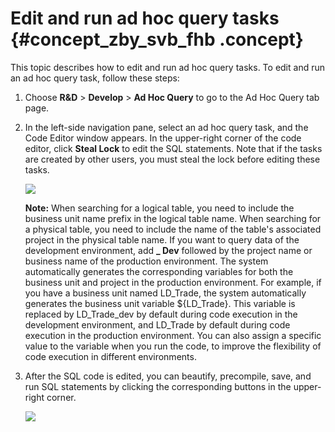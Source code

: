 # Edit and run ad hoc query tasks {#concept_zby_svb_fhb .concept}

This topic describes how to edit and run ad hoc query tasks. To edit and run an ad hoc query task, follow these steps:

1.  Choose **R&D** \> **Develop** \> **Ad Hoc Query** to go to the Ad Hoc Query tab page.
2.  In the left-side navigation pane, select an ad hoc query task, and the Code Editor window appears. In the upper-right corner of the code editor, click **Steal Lock** to edit the SQL statements. Note that if the tasks are created by other users, you must steal the lock before editing these tasks.

    ![](http://static-aliyun-doc.oss-cn-hangzhou.aliyuncs.com/assets/img/149654/156134654241593_en-US.png)

    **Note:** When searching for a logical table, you need to include the business unit name prefix in the logical table name. When searching for a physical table, you need to include the name of the table's associated project in the physical table name. If you want to query data of the development environment, add **\_ Dev** followed by the project name or business name of the production environment. The system automatically generates the corresponding variables for both the business unit and project in the production environment. For example, if you have a business unit named LD\_Trade, the system automatically generates the business unit variable $\{LD\_Trade\}. This variable is replaced by LD\_Trade\_dev by default during code execution in the development environment, and LD\_Trade by default during code execution in the production environment. You can also assign a specific value to the variable when you run the code, to improve the flexibility of code execution in different environments.

3.  After the SQL code is edited, you can beautify, precompile, save, and run SQL statements by clicking the corresponding buttons in the upper-right corner.

    ![](http://static-aliyun-doc.oss-cn-hangzhou.aliyuncs.com/assets/img/149654/156134654241595_en-US.png)


